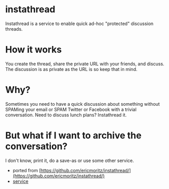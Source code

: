 # instathread

Instathread is a service to enable quick ad-hoc "protected" discussion
threads.

# How it works

You create the thread, share the private URL with your friends, and
discuss.  The discussion is as private as the URL is so keep that in
mind.

# Why?

Sometimes you need to have a quick discussion about something without
SPAMing your email or SPAM Twitter or Facebook with a trivial
conversation.  Need to discuss lunch plans? Instathread it.

# But what if I want to archive the conversation?

I don't know, print it, do a save-as or use some other service.

* ported from [https://github.com/ericmoritz/instathread/](https://github.com/ericmoritz/instathread/)
* [service](http://play-instathread.herokuapp.com/api/)
